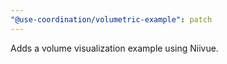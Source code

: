 ```yaml
---
"@use-coordination/volumetric-example": patch
---
```


Adds a volume visualization example using Niivue.
